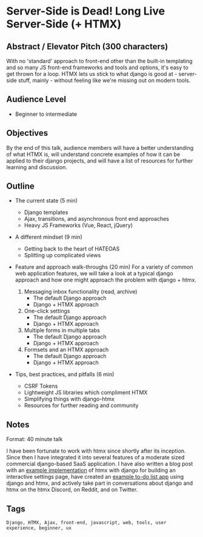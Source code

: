 
# Server-Side is Dead! Long Live Server-Side (+ HTMX)

## Abstract / Elevator Pitch (300 characters)

With no 'standard' approach to front-end other than the built-in templating and so many JS front-end frameworks and tools and options, it's easy to get thrown for a loop. HTMX lets us stick to what django is good at - server-side stuff, mainly - without feeling like we're missing out on modern tools.

## Audience Level

- Beginner to intermediate

## Objectives

By the end of this talk, audience members will have a better understanding of what HTMX is, will understand concrete examples of how it can be applied to their django projects, and will have a list of resources for further learning and discussion.

## Outline

- The current state (5 min)
    - Django templates
    - Ajax, transitions, and asynchronous front end approaches
    - Heavy JS Frameworks (Vue, React, jQuery)

- A different mindset (9 min)
    - Getting back to the heart of HATEOAS
    - Splitting up complicated views

- Feature and approach walk-throughs (20 min)
  For a variety of common web application features, we will take a look at a typical django approach and how one might approach the problem with django + htmx.

    1. Messaging inbox functionality (read, archive)
        - The default Django approach
        - Django + HTMX approach
    2. One-click settings
        - The default Django approach
        - Django + HTMX approach
    3. Multiple forms in multiple tabs
        - The default Django approach
        - Django + HTMX approach
    4. Formsets and an HTMX approach
        - The default Django approach
        - Django + HTMX approach

- Tips, best practices, and pitfalls (6 min)
    - CSRF Tokens
    - Lightweight JS libraries which compliment HTMX
    - Simplifying things with django-htmx
    - Resources for further reading and community

## Notes

Format: 40 minute talk

I have been fortunate to work with htmx since shortly after its inception. Since then I have integrated it into several features of a moderate sized commercial django-based SaaS application. I have also written a blog post with an [example implementation](https://jacklinke.com/ajax-enabled-checkbox-and-select-with-django-and-htmx) of htmx with django for building an interactive settings page, have created an [example to-do list app](https://github.com/jacklinke/django-htmx-todo-list) using django and htmx, and actively take part in conversations about django and htmx on the htmx Discord, on Reddit, and on Twitter.


## Tags

    Django, HTMX, Ajax, front-end, javascript, web, tools, user experience, beginner, ux
